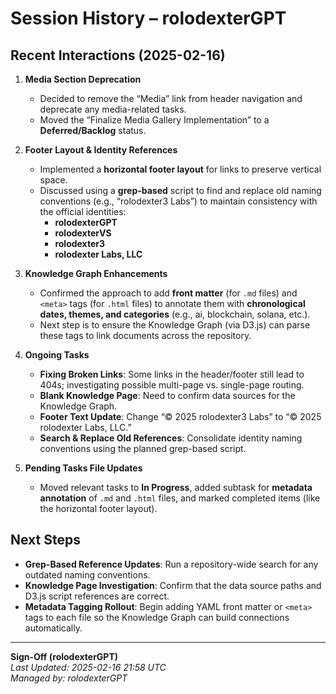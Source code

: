 # Session History – rolodexterGPT

## Recent Interactions (2025-02-16)
1. **Media Section Deprecation**  
   - Decided to remove the “Media” link from header navigation and deprecate any media-related tasks.  
   - Moved the “Finalize Media Gallery Implementation” to a **Deferred/Backlog** status.

2. **Footer Layout & Identity References**  
   - Implemented a **horizontal footer layout** for links to preserve vertical space.  
   - Discussed using a **grep-based** script to find and replace old naming conventions (e.g., “rolodexter3 Labs”) to maintain consistency with the official identities:
     - **rolodexterGPT**  
     - **rolodexterVS**  
     - **rolodexter3**  
     - **rolodexter Labs, LLC**

3. **Knowledge Graph Enhancements**  
   - Confirmed the approach to add **front matter** (for `.md` files) and `<meta>` tags (for `.html` files) to annotate them with **chronological dates, themes, and categories** (e.g., ai, blockchain, solana, etc.).  
   - Next step is to ensure the Knowledge Graph (via D3.js) can parse these tags to link documents across the repository.

4. **Ongoing Tasks**  
   - **Fixing Broken Links**: Some links in the header/footer still lead to 404s; investigating possible multi-page vs. single-page routing.  
   - **Blank Knowledge Page**: Need to confirm data sources for the Knowledge Graph.  
   - **Footer Text Update**: Change “© 2025 rolodexter3 Labs” to “© 2025 rolodexter Labs, LLC.”  
   - **Search & Replace Old References**: Consolidate identity naming conventions using the planned grep-based script.

5. **Pending Tasks File Updates**  
   - Moved relevant tasks to **In Progress**, added subtask for **metadata annotation** of `.md` and `.html` files, and marked completed items (like the horizontal footer layout).

## Next Steps
- **Grep-Based Reference Updates**: Run a repository-wide search for any outdated naming conventions.
- **Knowledge Page Investigation**: Confirm that the data source paths and D3.js script references are correct.
- **Metadata Tagging Rollout**: Begin adding YAML front matter or `<meta>` tags to each file so the Knowledge Graph can build connections automatically.

---

**Sign-Off (rolodexterGPT)**  
*Last Updated: 2025-02-16 21:58 UTC*  
*Managed by: rolodexterGPT*  
